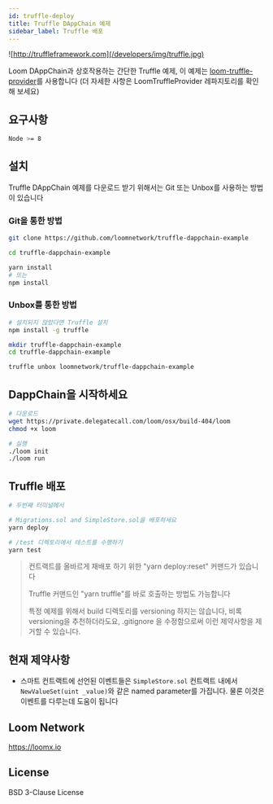 ```yaml
---
id: truffle-deploy
title: Truffle DAppChain 예제
sidebar_label: Truffle 배포
---
```

![http://truffleframework.com](/developers/img/truffle.jpg)

Loom DAppChain과 상호작용하는 간단한 Truffle 예제, 이 예제는 [loom-truffle-provider](https://github.com/loomnetwork/loom-truffle-provider)를 사용합니다 (더 자세한 사항은 LoomTruffleProvider 레파지토리를 확인해 보세요)

## 요구사항

```bash
Node >= 8
```

## 설치

Truffle DAppChain 예제를 다운로드 받기 위해서는 Git 또는 Unbox를 사용하는 방법이 있습니다

### Git을 통한 방법

```bash
git clone https://github.com/loomnetwork/truffle-dappchain-example
```

```bash
cd truffle-dappchain-example

yarn install
# 또는
npm install
```

### Unbox를 통한 방법

```bash
# 설치되지 않았다면 Truffle 설치
npm install -g truffle

mkdir truffle-dappchain-example
cd truffle-dappchain-example

truffle unbox loomnetwork/truffle-dappchain-example
```

## DappChain을 시작하세요

```bash
# 다운로드
wget https://private.delegatecall.com/loom/osx/build-404/loom
chmod +x loom

# 실행
./loom init
./loom run
```

## Truffle 배포

```bash
# 두번째 터미널에서

# Migrations.sol and SimpleStore.sol을 배포하세요
yarn deploy

# /test 디렉토리에서 테스트를 수행하기
yarn test
```

> 컨트랙트를 올바르게 재배포 하기 위한 "yarn deploy:reset" 커맨드가 있습니다
> 
> Truffle 커맨드인 "yarn truffle"를 바로 호출하는 방법도 가능합니다
> 
> 특정 예제를 위해서 build 디렉토리를 versioning 하지는 않습니다, 비록 versioning을 추천하더라도요, .gitignore 을 수정함으로써 이런 제약사항을 제거할 수 있습니다.

## 현재 제약사항

* 스마트 컨트랙트에 선언된 이벤트들은 `SimpleStore.sol` 컨트랙트 내에서 `NewValueSet(uint _value)`와 같은 named parameter를 가집니다. 물론 이것은 이벤트를 다루는데 도움이 됩니다

## Loom Network

<https://loomx.io>

## License

BSD 3-Clause License